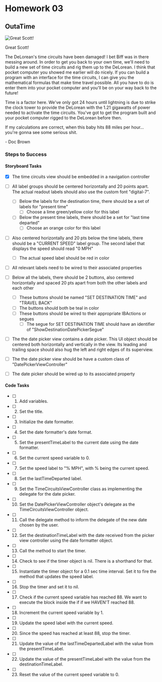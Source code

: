# Homework 03

## OutaTime

![Great Scott!](http://weknowmemes.com/wp-content/uploads/2011/10/great-scott-doc-back-to-the-future-drawing.jpg)

Great Scott!

The DeLorean's time circuits have been damaged! I bet Biff was in there messing around. In order to get you back to your own time, we'll need to build a new set of time circuits and rig them up to the DeLorean. I think that pocket computer you showed me earlier will do nicely. If you can build a program with an interface for the time circuits, I can give you the mathematical formulas that make time travel possible. All you have to do is enter them into your pocket computer and you'll be on your way back to the future!

Time is a factor here. We've only got 24 hours until lightning is due to strike the clock tower to provide the DeLorean with the 1.21 gigawatts of power needed to activate the time circuits. You've got to get the program built and your pocket computer rigged to the DeLorean before then.

If my calculations are correct, when this baby hits 88 miles per hour... you're gonna see some serious shit.

\- Doc Brown

### Steps to Success

#### Storyboard Tasks

* [x] The time circuits view should be embedded in a navigation controller
* [ ] All label groups should be centered horizontally and 20 points apart. The actual readout labels should also use the custom font "digital-7".
	* [ ] Below the labels for the destination time, there should be a set of labels for "present time"
		* [ ] Choose a lime green/yellow color for this label
	* [ ] Below the present time labels, there should be a set for "last time departed"
		* [ ] Choose an orange color for this label
* [ ] Also centered horizontally and 20 pts below the time labels, there should be a "CURRENT SPEED" label group. The second label that displays the speed should read "0 MPH"
	* [ ] The actual speed label should be red in color
* [ ] All relevant labels need to be wired to their associated properties

* [ ] Below all the labels, there should be 2 buttons, also centered horizontally and spaced 20 pts apart from both the other labels and each other
	* [ ] These buttons should be named "SET DESTINATION TIME" and "TRAVEL BACK"
	* [ ] The buttons should both be teal in color
	* [ ] These buttons should be wired to their appropriate IBActions or segues
		* [ ] The segue for SET DESTINATION TIME should have an identifier of "ShowDestinationDatePickerSegue"

* [ ] The the date picker view contains a date picker. This UI object should be centered both horizontally and vertically in the view. Its leading and trailing space should also hug the left and right edges of its superview.
* [ ] The the date picker view should be have a custom class of "DatePickerViewController"
* [ ] The date picker should be wired up to its associated property

#### Code Tasks

* [ ] 1. Add variables.
* [ ] 2. Set the title.
* [ ] 3. Initialize the date formatter.
* [ ] 4. Set the date formatter's date format.
* [ ] 5. Set the presentTimeLabel to the current date using the date formatter.
* [ ] 6. Set the current speed variable to 0.
* [ ] 7. Set the speed label to "% MPH", with % being the current speed.
* [ ] 8. Set the lastTimeDeparted label.
* [ ] 9. Set the TimeCircuitsViewController class as implementing the delegate for the date picker.
* [ ] 10. Set the DatePickerViewController object's delegate as the TimeCircuitsViewController object.
* [ ] 11. Call the delegate method to inform the delegate of the new date chosen by the user.
* [ ] 12. Set the destinationTimeLabel with the date received from the picker view controller using the date formatter object.
* [ ] 13. Call the method to start the timer.
* [ ] 14. Check to see if the timer object is nil. There is a shorthand for that.
* [ ] 15. Instantiate the timer object for a 0.1 sec time interval. Set it to fire the method that updates the speed label.
* [ ] 16. Stop the timer and set it to nil.
* [ ] 17. Check if the current speed variable has reached 88. We want to execute the block inside the if if we HAVEN'T reached 88.
* [ ] 18. Increment the current speed variable by 1.
* [ ] 19. Update the speed label with the current speed.
* [ ] 20. Since the speed has reached at least 88, stop the timer.
* [ ] 21. Update the value of the lastTimeDepartedLabel with the value from the presentTimeLabel.
* [ ] 22. Update the value of the presentTimeLabel with the value from the destinationTimeLabel.
* [ ] 23. Reset the value of the current speed variable to 0.
